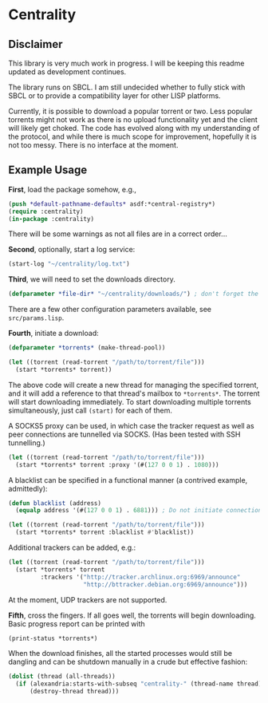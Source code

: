 <!--- Copyright (c) 2020 Andrey Dubovik <andrei@dubovik.eu> --->

# Centrality

## Disclaimer

This library is very much work in progress. I will be keeping this readme updated as development continues.

The library runs on SBCL. I am still undecided whether to fully stick with SBCL or to provide a compatibility layer for other LISP platforms.

Currently, it is possible to download a popular torrent or two. Less popular torrents might not work as there is no upload functionality yet and the client will likely get choked. The code has evolved along with my understanding of the protocol, and while there is much scope for improvement, hopefully it is not too messy. There is no interface at the moment.

## Example Usage

**First**, load the package somehow, e.g.,

```lisp
(push *default-pathname-defaults* asdf:*central-registry*)
(require :centrality)
(in-package :centrality)
```

There will be some warnings as not all files are in a correct order...

**Second**, optionally, start a log service:

```lisp
(start-log "~/centrality/log.txt")
```

**Third**, we will need to set the downloads directory.

```lisp
(defparameter *file-dir* "~/centrality/downloads/") ; don't forget the trailing slash, no proper handling of pathnames yet...
```
There are a few other configuration parameters available, see `src/params.lisp`.

**Fourth**, initiate a download:

```lisp
(defparameter *torrents* (make-thread-pool))

(let ((torrent (read-torrent "/path/to/torrent/file")))
  (start *torrents* torrent))
```

The above code will create a new thread for managing the specified torrent, and it will add a reference to that thread's mailbox to `*torrents*`. The torrent will start downloading immediately. To start downloading multiple torrents simultaneously, just call `(start)` for each of them.

A SOCKS5 proxy can be used, in which case the tracker request as well as peer connections are tunnelled via SOCKS. (Has been tested with SSH tunnelling.)

```lisp
(let ((torrent (read-torrent "/path/to/torrent/file")))
  (start *torrents* torrent :proxy '(#(127 0 0 1) . 1080)))
```

A blacklist can be specified in a functional manner (a contrived example, admittedly):

```lisp
(defun blacklist (address)
  (equalp address '(#(127 0 0 1) . 6881))) ; Do not initiate connections with 127.0.0.1:6881

(let ((torrent (read-torrent "/path/to/torrent/file")))
  (start *torrents* torrent :blacklist #'blacklist))
```

Additional trackers can be added, e.g.:

```lisp
(let ((torrent (read-torrent "/path/to/torrent/file")))
  (start *torrents* torrent
         :trackers '("http://tracker.archlinux.org:6969/announce"
                     "http://bttracker.debian.org:6969/announce")))
```

At the moment, UDP trackers are not supported.

**Fifth**, cross the fingers. If all goes well, the torrents will begin downloading. Basic progress report can be printed with

```lisp
(print-status *torrents*)
```

When the download finishes, all the started processes would still be dangling and can be shutdown manually in a crude but effective fashion:

```lisp
(dolist (thread (all-threads))
  (if (alexandria:starts-with-subseq "centrality-" (thread-name thread))
      (destroy-thread thread)))
```
